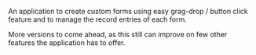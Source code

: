 An application to create custom forms using easy grag-drop / button click feature and to manage the record entries of each form.

More versions to come ahead, as this still can improve on few other features the application has to offer.
